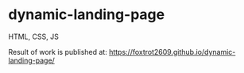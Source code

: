 # dynamic-landing-page
HTML, CSS, JS

Result of work is published at:
https://foxtrot2609.github.io/dynamic-landing-page/
